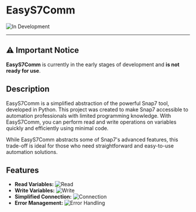 # EasyS7Comm

![In Development](https://img.shields.io/badge/status-In%20Development-yellow)

---

## ⚠️ Important Notice

**EasyS7Comm** is currently in the early stages of development and **is not ready for use**.

## Description

EasyS7Comm is a simplified abstraction of the powerful Snap7 tool, developed in Python. This project was created to make Snap7 accessible to automation professionals with limited programming knowledge. With EasyS7Comm, you can perform read and write operations on variables quickly and efficiently using minimal code.

While EasyS7Comm abstracts some of Snap7's advanced features, this trade-off is ideal for those who need straightforward and easy-to-use automation solutions.

## Features

- **Read Variables:** ![Read](https://img.shields.io/badge/read-partial-yellow)
- **Write Variables:** ![Write](https://img.shields.io/badge/write-not%20developed-red)
- **Simplified Connection:** ![Connection](https://img.shields.io/badge/read-partial-yellow)
- **Error Management:** ![Error Handling](https://img.shields.io/badge/error%20handling-not%20developed-red)
